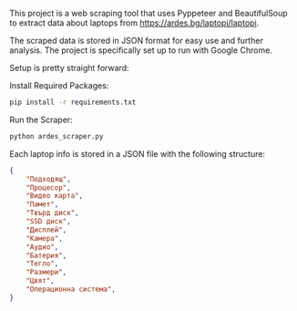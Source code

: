 This project is a web scraping tool that uses Pyppeteer and BeautifulSoup to extract data about laptops from https://ardes.bg/laptopi/laptopi.

The scraped data is stored in JSON format for easy use and further analysis.
The project is specifically set up to run with Google Chrome.

Setup is pretty straight forward:

Install Required Packages:
```bash
pip install -r requirements.txt
```

Run the Scraper:
```bash
python ardes_scraper.py
```

Each laptop info is stored in a JSON file with the following structure:
```json
{
    "Подходящ",
    "Процесор",
    "Видео карта",
    "Памет",
    "Твърд диск",
    "SSD диск",
    "Дисплей",
    "Камера",
    "Аудио",
    "Батерия",
    "Тегло",
    "Размери",
    "Цвят",
    "Операционна система",
}
```
